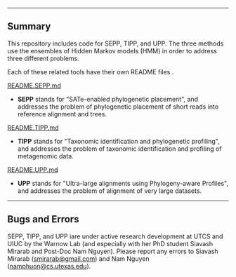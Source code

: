 ------------------------------------
Summary
------------------------------------
This repository includes code for SEPP, TIPP, and UPP.  The three methods use the ensembles of Hidden Markov models (HMM) in order
to address three different problems.

Each of these related tools have their own README files .

[README.SEPP.md](README.SEPP.md)
* **SEPP** stands for "SATe-enabled phylogenetic placement", and addresses the problem of phylogenetic placement of short reads into reference alignment and trees. 

[README.TIPP.md](README.TIPP.md)
* **TIPP** stands for "Taxonomic identification and phylogenetic profiling", and addresses the problem of taxonomic identification and profiling of metagenomic data. 

[README.UPP.md](README.UPP.md)
* **UPP** stands for "Ultra-large alignments using Phylogeny-aware Profiles", and addresses the problem of alignment of very large datasets. 


---------------------------------------------
Bugs and Errors
---------------------------------------------
SEPP, TIPP, and UPP iare under active research development at UTCS and UIUC by the Warnow Lab (and especially with her PhD student Siavash Mirarab and Post-Doc Nam Nguyen). Please report any errors to Siavash Mirarab (smirarab@gmail.com) and Nam Nguyen (namphuon@cs.utexas.edu).

